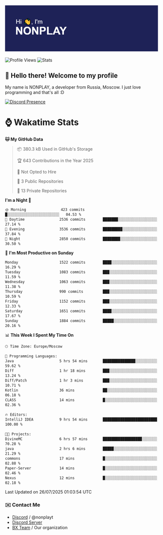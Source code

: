 ![Discord Presence](./header.png)
<br></br>
![Profile Views](https://komarev.com/ghpvc/?username=NONPLAYT&color=blue&style=for-the-badge)
![Stats](https://img.shields.io/badge/0%25-OPTIMIZED-orange?style=for-the-badge)


## :wave: Hello there! Welcome to my profile

My name is NONPLAY, a developer from Russia, Moscow. I just love programming and that's all :D

[![Discord Presence](https://lanyard.cnrad.dev/api/597087584090587177?showDisplayName=true)](https://discord.com/users/597087584090587177) 

# ⌚ Wakatime Stats

<!--START_SECTION:waka-->
**🐱 My GitHub Data** 

> 📦 380.3 kB Used in GitHub's Storage 
 > 
> 🏆 643 Contributions in the Year 2025
 > 
> 🚫 Not Opted to Hire
 > 
> 📜 3 Public Repositories 
 > 
> 🔑 13 Private Repositories 
 > 
**I'm a Night 🦉** 

```text
🌞 Morning                423 commits         █░░░░░░░░░░░░░░░░░░░░░░░░   04.53 % 
🌆 Daytime                2536 commits        ███████░░░░░░░░░░░░░░░░░░   27.14 % 
🌃 Evening                3536 commits        █████████░░░░░░░░░░░░░░░░   37.84 % 
🌙 Night                  2850 commits        ████████░░░░░░░░░░░░░░░░░   30.50 % 
```
📅 **I'm Most Productive on Sunday** 

```text
Monday                   1522 commits        ████░░░░░░░░░░░░░░░░░░░░░   16.29 % 
Tuesday                  1083 commits        ███░░░░░░░░░░░░░░░░░░░░░░   11.59 % 
Wednesday                1063 commits        ███░░░░░░░░░░░░░░░░░░░░░░   11.38 % 
Thursday                 990 commits         ███░░░░░░░░░░░░░░░░░░░░░░   10.59 % 
Friday                   1152 commits        ███░░░░░░░░░░░░░░░░░░░░░░   12.33 % 
Saturday                 1651 commits        ████░░░░░░░░░░░░░░░░░░░░░   17.67 % 
Sunday                   1884 commits        █████░░░░░░░░░░░░░░░░░░░░   20.16 % 
```


📊 **This Week I Spent My Time On** 

```text
🕑︎ Time Zone: Europe/Moscow

💬 Programming Languages: 
Java                     5 hrs 54 mins       ███████████████░░░░░░░░░░   59.62 % 
Diff                     1 hr 18 mins        ███░░░░░░░░░░░░░░░░░░░░░░   13.24 % 
Diff/Patch               1 hr 3 mins         ███░░░░░░░░░░░░░░░░░░░░░░   10.71 % 
Kotlin                   36 mins             ██░░░░░░░░░░░░░░░░░░░░░░░   06.18 % 
CLASS                    14 mins             █░░░░░░░░░░░░░░░░░░░░░░░░   02.36 % 

🔥 Editors: 
IntelliJ IDEA            9 hrs 54 mins       █████████████████████████   100.00 % 

🐱‍💻 Projects: 
DivineMC                 6 hrs 57 mins       ██████████████████░░░░░░░   70.28 % 
java                     2 hrs 6 mins        █████░░░░░░░░░░░░░░░░░░░░   21.29 % 
commons                  17 mins             █░░░░░░░░░░░░░░░░░░░░░░░░   02.88 % 
Paper-Server             14 mins             █░░░░░░░░░░░░░░░░░░░░░░░░   02.46 % 
Nexus                    12 mins             █░░░░░░░░░░░░░░░░░░░░░░░░   02.18 % 
```


 Last Updated on 26/07/2025 01:03:54 UTC
<!--END_SECTION:waka-->

### ✉️ Contact Me

- [Discord](https://discord.com/users/597087584090587177) / @nonplayt
- [Discord Server](https://discord.gg/qNyybSSPm5)
- [BX Team](https://github.com/BX-Team) / Our organization
